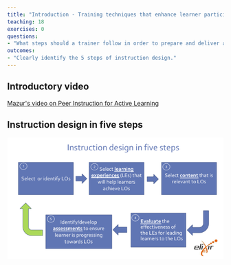 ```yaml
---
title: "Introduction - Training techniques that enhance learner participation and engagement"
teaching: 18
exercises: 0
questions:
- "What steps should a trainer follow in order to prepare and deliver an effective course?"
outcomes:
- "Clearly identify the 5 steps of instruction design."
---
```



## Introductory video

[Mazur's video on Peer Instruction for Active Learning](https://www.youtube.com/watch?v=Z9orbxoRofI)


## Instruction design in five steps

![](../fig/Instruction_design_in_five_steps.png)
